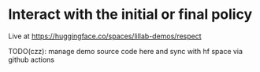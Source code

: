 # Interact with the initial or final policy

Live at <https://huggingface.co/spaces/lillab-demos/respect>

TODO(czz): manage demo source code here and sync with hf space via github actions
